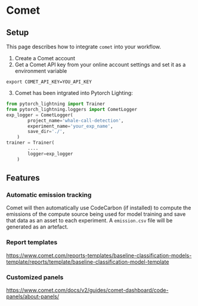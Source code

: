 # Comet
## Setup
This page describes how to integrate `comet` into your workflow.
1. Create a Comet account
2. Get a Comet API key from your online account settings and set it as a environment variable
```
export COMET_API_KEY=YOU_API_KEY
```
3. Comet has been intgrated into Pytorch Lighting:
```python
from pytorch_lightning import Trainer
from pytorch_lightning.loggers import CometLogger
exp_logger = CometLogger(
        project_name='whale-call-detection',
        experiment_name='your_exp_name',
        save_dir='./',
    )
trainer = Trainer(
        ....
        logger=exp_logger
    )
```
## Features
### Automatic emission tracking
Comet will then automatically use CodeCarbon (if installed) to compute the emissions of the compute source being used for model training and save that data as an asset to each experiment. A `emission.csv` file will be generated as an artefact.
### Report templates
https://www.comet.com/reports-templates/baseline-classification-models-template/reports/template/baseline-classification-model-template
### Customized panels
https://www.comet.com/docs/v2/guides/comet-dashboard/code-panels/about-panels/